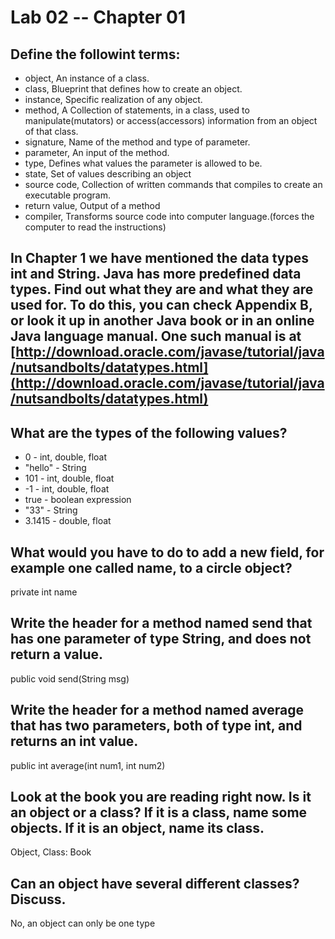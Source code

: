 # Lab 02 -- Chapter 01

## Define the followint terms:
* object, An instance of a class.
* class, Blueprint that defines how to create an object.
* instance, Specific realization of any object.
* method, A Collection of statements, in a class, used to manipulate(mutators) or access(accessors) information from an object of that class.
* signature, Name of the method and type of parameter.
* parameter, An input of the method.
* type, Defines what values the parameter is allowed to be.
* state, Set of values describing an object
* source code, Collection of written commands that compiles to create an executable program.
* return value, Output of a method
* compiler, Transforms source code into computer language.(forces the computer to read the instructions)

## In Chapter 1 we have mentioned the data types int and String. Java has more predefined data types. Find out what they are and what they are used for. To do this, you can check Appendix B, or look it up in another Java book or in an online Java language manual. One such manual is at [http://download.oracle.com/javase/tutorial/java/nutsandbolts/datatypes.html](http://download.oracle.com/javase/tutorial/java/nutsandbolts/datatypes.html)

## What are the types of the following values?

* 0 - int, double, float
* "hello" - String
* 101 - int, double, float
* -1 - int, double, float
* true - boolean expression
* "33" - String
* 3.1415 - double, float

## What would you have to do to add a new field, for example one called name, to a circle object?

private int name

## Write the header for a method named send that has one parameter of type String, and does not return a value.

public void send(String msg)

## Write the header for a method named average that has two parameters, both of type int, and returns an int value.

public int average(int num1, int num2)

## Look at the book you are reading right now. Is it an object or a class? If it is a class, name some objects. If it is an object, name its class.

Object, Class: Book

## Can an object have several different classes? Discuss.

No, an object can only be one type
